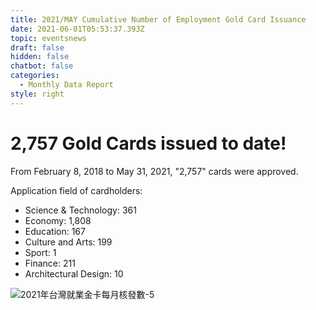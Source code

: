 ```yaml
---
title: 2021/MAY Cumulative Number of Employment Gold Card Issuance
date: 2021-06-01T05:53:37.393Z
topic: eventsnews
draft: false
hidden: false
chatbot: false
categories:
  - Monthly Data Report
style: right
---
```

# 2,757 Gold Cards issued to date!

From February 8, 2018 to May 31, 2021, "2,757" cards were approved.

Application field of cardholders:

* Science & Technology: 361
* Economy: 1,808
* Education: 167
* Culture and Arts: 199
* Sport: 1
* Finance: 211
* Architectural Design: 10

![2021年台灣就業金卡每月核發數-5](/cms-uploads/2021年台灣就業金卡每月核發數-5-英.jpg "2021年台灣就業金卡每月核發數-5")